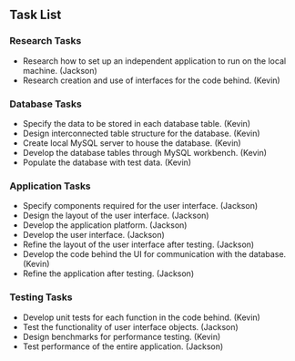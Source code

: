 ## Task List
### Research Tasks
- Research how to set up an independent application to run on the local machine. (Jackson)
- Research creation and use of interfaces for the code behind. (Kevin)

### Database Tasks
- Specify the data to be stored in each database table. (Kevin)
- Design interconnected table structure for the database. (Kevin)
- Create local MySQL server to house the database. (Kevin)
- Develop the database tables through MySQL workbench. (Kevin)
- Populate the database with test data. (Kevin)

### Application Tasks
- Specify components required for the user interface. (Jackson)
- Design the layout of the user interface. (Jackson)
- Develop the application platform. (Jackson)
- Develop the user interface. (Jackson)
- Refine the layout of the user interface after testing. (Jackson)
- Develop the code behind the UI for communication with the database. (Kevin)
- Refine the application after testing. (Jackson)

### Testing Tasks
- Develop unit tests for each function in the code behind. (Kevin)
- Test the functionality of user interface objects. (Jackson)
- Design benchmarks for performance testing. (Kevin)
- Test performance of the entire application. (Jackson)
